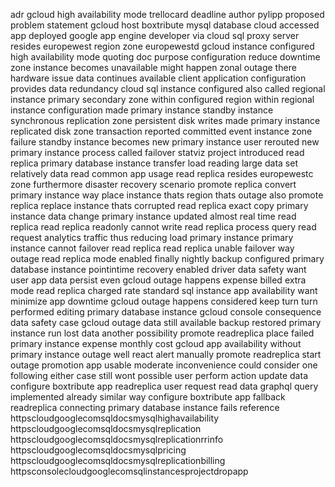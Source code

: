 adr gcloud high availability mode trellocard deadline author pylipp proposed problem statement gcloud host boxtribute mysql database cloud accessed app deployed google app engine developer via cloud sql proxy server resides europewest region zone europewestd gcloud instance configured high availability mode quoting doc purpose configuration reduce downtime zone instance becomes unavailable might happen zonal outage there hardware issue data continues available client application configuration provides data redundancy cloud sql instance configured also called regional instance primary secondary zone within configured region within regional instance configuration made primary instance standby instance synchronous replication zone persistent disk writes made primary instance replicated disk zone transaction reported committed event instance zone failure standby instance becomes new primary instance user rerouted new primary instance process called failover statviz project introduced read replica primary database instance transfer load reading large data set relatively data read common app usage read replica resides europewestc zone furthermore disaster recovery scenario promote replica convert primary instance way place instance thats region thats outage also promote replica replace instance thats corrupted read replica exact copy primary instance data change primary instance updated almost real time read replica read replica readonly cannot write read replica process query read request analytics traffic thus reducing load primary instance primary instance cannot failover read replica read replica unable failover way outage read replica mode enabled finally nightly backup configured primary database instance pointintime recovery enabled driver data safety want user app data persist even gcloud outage happens expense billed extra mode read replica charged rate standard sql instance app availability want minimize app downtime gcloud outage happens considered keep turn turn performed editing primary database instance gcloud console consequence data safety case gcloud outage data still available backup restored primary instance run lost data another possibility promote readreplica place failed primary instance expense monthly cost gcloud app availability without primary instance outage well react alert manually promote readreplica start outage promotion app usable moderate inconvenience could consider one following either case still wont possible user perform action update data configure boxtribute app readreplica user request read data graphql query implemented already similar way configure boxtribute app fallback readreplica connecting primary database instance fails reference httpscloudgooglecomsqldocsmysqlhighavailability httpscloudgooglecomsqldocsmysqlreplication httpscloudgooglecomsqldocsmysqlreplicationrrinfo httpscloudgooglecomsqldocsmysqlpricing httpscloudgooglecomsqldocsmysqlreplicationbilling httpsconsolecloudgooglecomsqlinstancesprojectdropapp
